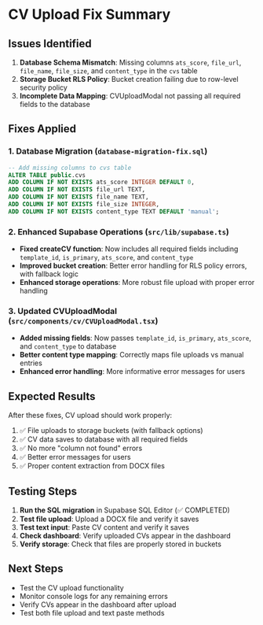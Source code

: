 # CV Upload Fix Summary

## Issues Identified
1. **Database Schema Mismatch**: Missing columns `ats_score`, `file_url`, `file_name`, `file_size`, and `content_type` in the `cvs` table
2. **Storage Bucket RLS Policy**: Bucket creation failing due to row-level security policy
3. **Incomplete Data Mapping**: CVUploadModal not passing all required fields to the database

## Fixes Applied

### 1. Database Migration (`database-migration-fix.sql`)
```sql
-- Add missing columns to cvs table
ALTER TABLE public.cvs 
ADD COLUMN IF NOT EXISTS ats_score INTEGER DEFAULT 0,
ADD COLUMN IF NOT EXISTS file_url TEXT,
ADD COLUMN IF NOT EXISTS file_name TEXT,
ADD COLUMN IF NOT EXISTS file_size INTEGER,
ADD COLUMN IF NOT EXISTS content_type TEXT DEFAULT 'manual';
```

### 2. Enhanced Supabase Operations (`src/lib/supabase.ts`)
- **Fixed createCV function**: Now includes all required fields including `template_id`, `is_primary`, `ats_score`, and `content_type`
- **Improved bucket creation**: Better error handling for RLS policy errors, with fallback logic
- **Enhanced storage operations**: More robust file upload with proper error handling

### 3. Updated CVUploadModal (`src/components/cv/CVUploadModal.tsx`)
- **Added missing fields**: Now passes `template_id`, `is_primary`, `ats_score`, and `content_type` to database
- **Better content type mapping**: Correctly maps file uploads vs manual entries
- **Enhanced error handling**: More informative error messages for users

## Expected Results
After these fixes, CV upload should work properly:
1. ✅ File uploads to storage buckets (with fallback options)
2. ✅ CV data saves to database with all required fields
3. ✅ No more "column not found" errors
4. ✅ Better error messages for users
5. ✅ Proper content extraction from DOCX files

## Testing Steps
1. **Run the SQL migration** in Supabase SQL Editor (✅ COMPLETED)
2. **Test file upload**: Upload a DOCX file and verify it saves
3. **Test text input**: Paste CV content and verify it saves
4. **Check dashboard**: Verify uploaded CVs appear in the dashboard
5. **Verify storage**: Check that files are properly stored in buckets

## Next Steps
- Test the CV upload functionality
- Monitor console logs for any remaining errors
- Verify CVs appear in the dashboard after upload
- Test both file upload and text paste methods 
